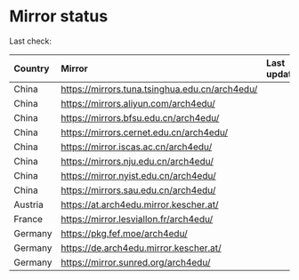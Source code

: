 <script src="./time.js"></script>
# Mirror status
Last check: <script type="text/javascript">localize(1740810644.4613814);</script>

|Country|Mirror|Last update|
|:------|:-----|:----------|
|China|https://mirrors.tuna.tsinghua.edu.cn/arch4edu/|<script type="text/javascript">localize(1740768135);</script>|
|China|https://mirrors.aliyun.com/arch4edu/|<script type="text/javascript">localize(1740768135);</script>|
|China|https://mirrors.bfsu.edu.cn/arch4edu/|<script type="text/javascript">localize(1740768135);</script>|
|China|https://mirrors.cernet.edu.cn/arch4edu/|<script type="text/javascript">localize(1740768135);</script>|
|China|https://mirror.iscas.ac.cn/arch4edu/|<script type="text/javascript">localize(1740768135);</script>|
|China|https://mirrors.nju.edu.cn/arch4edu/|<script type="text/javascript">localize(1740725109);</script>|
|China|https://mirror.nyist.edu.cn/arch4edu/|<script type="text/javascript">localize(1740768135);</script>|
|China|https://mirrors.sau.edu.cn/arch4edu/|<script type="text/javascript">localize(1731653531);</script>|
|Austria|https://at.arch4edu.mirror.kescher.at/|<script type="text/javascript">localize(1740768135);</script>|
|France|https://mirror.lesviallon.fr/arch4edu/|<script type="text/javascript">localize(1740768135);</script>|
|Germany|https://pkg.fef.moe/arch4edu/|<script type="text/javascript">localize(1740768135);</script>|
|Germany|https://de.arch4edu.mirror.kescher.at/|<script type="text/javascript">localize(1740768135);</script>|
|Germany|https://mirror.sunred.org/arch4edu/|<script type="text/javascript">localize(1740768135);</script>|

<script src="./tablefilter/tablefilter.js"></script>
<script src="./table.js"></script>